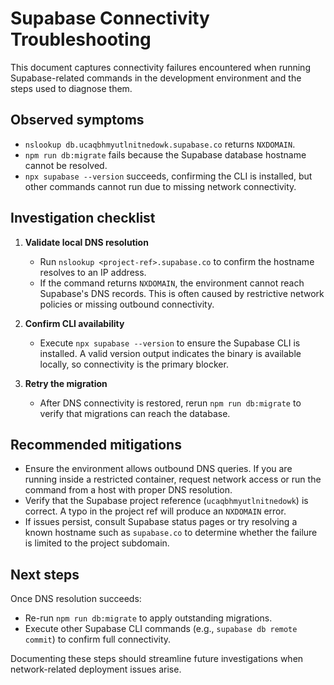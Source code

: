 # Supabase Connectivity Troubleshooting

This document captures connectivity failures encountered when running Supabase-related commands in the development environment and the steps used to diagnose them.

## Observed symptoms

- `nslookup db.ucaqbhmyutlnitnedowk.supabase.co` returns `NXDOMAIN`.
- `npm run db:migrate` fails because the Supabase database hostname cannot be resolved.
- `npx supabase --version` succeeds, confirming the CLI is installed, but other commands cannot run due to missing network connectivity.

## Investigation checklist

1. **Validate local DNS resolution**
   - Run `nslookup <project-ref>.supabase.co` to confirm the hostname resolves to an IP address.
   - If the command returns `NXDOMAIN`, the environment cannot reach Supabase's DNS records. This is often caused by restrictive network policies or missing outbound connectivity.

2. **Confirm CLI availability**
   - Execute `npx supabase --version` to ensure the Supabase CLI is installed. A valid version output indicates the binary is available locally, so connectivity is the primary blocker.

3. **Retry the migration**
   - After DNS connectivity is restored, rerun `npm run db:migrate` to verify that migrations can reach the database.

## Recommended mitigations

- Ensure the environment allows outbound DNS queries. If you are running inside a restricted container, request network access or run the command from a host with proper DNS resolution.
- Verify that the Supabase project reference (`ucaqbhmyutlnitnedowk`) is correct. A typo in the project ref will produce an `NXDOMAIN` error.
- If issues persist, consult Supabase status pages or try resolving a known hostname such as `supabase.co` to determine whether the failure is limited to the project subdomain.

## Next steps

Once DNS resolution succeeds:

- Re-run `npm run db:migrate` to apply outstanding migrations.
- Execute other Supabase CLI commands (e.g., `supabase db remote commit`) to confirm full connectivity.

Documenting these steps should streamline future investigations when network-related deployment issues arise.
